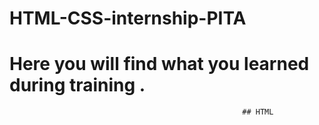 # HTML-CSS-internship-PITA
# Here you will find what you learned during training .
                                                        ## HTML 
